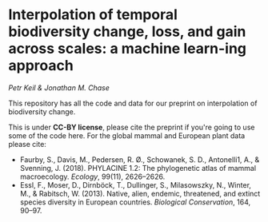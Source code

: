 # Interpolation of temporal biodiversity change, loss, and gain across scales: a machine learn-ing approach

*Petr Keil & Jonathan M. Chase*

This repository has all the code and data for our preprint on interpolation of biodiversity change.

This is under **CC-BY license**, please cite the preprint if you're going to use some of the code here. For the global mammal and European plant data please cite:

- Faurby, S., Davis, M., Pedersen, R. Ø., Schowanek, S. D., Antonelli1, A., & Svenning, J. (2018). PHYLACINE 1.2: The phylogenetic atlas of mammal macroecology. *Ecology*, 99(11), 2626–2626.
- Essl, F., Moser, D., Dirnböck, T., Dullinger, S., Milasowszky, N., Winter, M., & Rabitsch, W. (2013). Native, alien, endemic, threatened, and extinct species diversity in European countries. *Biological Conservation*, 164, 90–97. 
